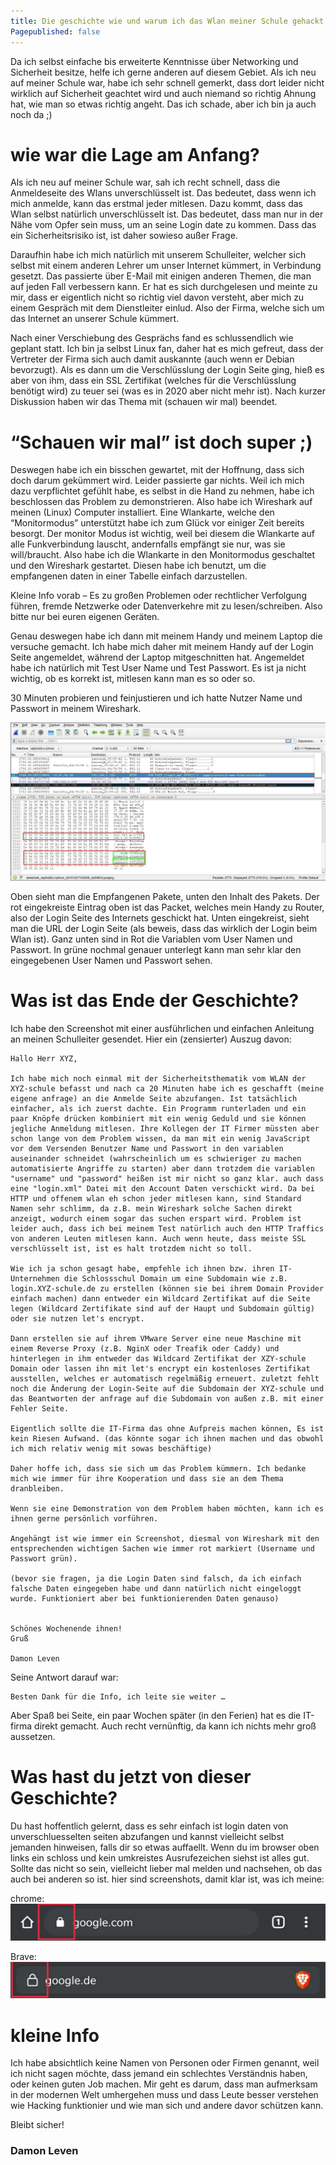 ```yaml
---
title: Die geschichte wie und warum ich das Wlan meiner Schule gehackt habe
Pagepublished: false
---
```


Da ich selbst einfache bis erweiterte Kenntnisse über Networking und Sicherheit besitze, helfe ich gerne anderen auf diesem Gebiet. Als ich neu auf meiner Schule war, habe ich sehr schnell gemerkt, dass dort leider nicht wirklich auf Sicherheit geachtet wird und auch niemand so richtig Ahnung hat, wie man so etwas richtig angeht. Das ich schade, aber ich bin ja auch noch da ;)

# wie war die Lage am Anfang? 

Als ich neu auf meiner Schule war, sah ich recht schnell, dass die Anmeldeseite des Wlans unverschlüsselt ist. Das bedeutet, dass wenn ich mich anmelde, kann das erstmal jeder mitlesen. Dazu kommt, dass das Wlan selbst natürlich unverschlüsselt ist. Das bedeutet, dass man nur in der Nähe vom Opfer sein muss, um an seine Login date zu kommen. Dass das ein Sicherheitsrisiko ist, ist daher sowieso außer Frage.  

Daraufhin habe ich mich natürlich mit unserem Schulleiter, welcher sich selbst mit einem anderen Lehrer um unser Internet kümmert, in Verbindung gesetzt. Das passierte über E-Mail mit einigen anderen Themen, die man auf jeden Fall verbessern kann. Er hat es sich durchgelesen und meinte zu mir, dass er eigentlich nicht so richtig viel davon versteht, aber mich zu einem Gespräch mit dem Dienstleiter einlud. Also der Firma, welche sich um das Internet an unserer Schule kümmert.  

Nach einer Verschiebung des Gesprächs fand es schlussendlich wie geplant statt. Ich bin ja selbst Linux fan, daher hat es mich gefreut, dass der Vertreter der Firma sich auch damit auskannte (auch wenn er Debian bevorzugt). Als es dann um die Verschlüsslung der Login Seite ging, hieß es aber von ihm, dass ein SSL Zertifikat (welches für die Verschlüsslung benötigt wird) zu teuer sei (was es in 2020 aber nicht mehr ist). Nach kurzer Diskussion haben wir das Thema mit (schauen wir mal) beendet. 

# “Schauen wir mal” ist doch super ;)

Deswegen habe ich ein bisschen gewartet, mit der Hoffnung, dass sich doch darum gekümmert wird. Leider passierte gar nichts. Weil ich mich dazu verpflichtet gefühlt habe, es selbst in die Hand zu nehmen, habe ich beschlossen das Problem zu demonstrieren. Also habe ich Wireshark auf meinen (Linux) Computer installiert. Eine Wlankarte, welche den “Monitormodus” unterstützt habe ich zum Glück vor einiger Zeit bereits besorgt. Der monitor Modus ist wichtig, weil bei diesem die Wlankarte auf alle Funkverbindung lauscht, andernfalls empfängt sie nur, was sie will/braucht. Also habe ich die Wlankarte in den Monitormodus geschaltet und den Wireshark gestartet. Diesen habe ich benutzt, um die empfangenen daten in einer Tabelle einfach darzustellen.  

Kleine Info vorab – Es zu großen Problemen oder rechtlicher Verfolgung führen, fremde Netzwerke oder Datenverkehre mit zu lesen/schreiben. Also bitte nur bei euren eigenen Geräten. 

Genau deswegen habe ich dann mit meinem Handy und meinem Laptop die versuche gemacht. Ich habe mich daher mit meinem Handy auf der Login Seite angemeldet, während der Laptop mitgeschnitten hat. Angemeldet habe ich natürlich mit Test User Name und Test Passwort. Es ist ja nicht wichtig, ob es korrekt ist, mitlesen kann man es so oder so. 

30 Minuten probieren und feinjustieren und ich hatte Nutzer Name und Passwort in meinem Wireshark. 

![](assets/wireshark_hack_screenshot.jpg)

Oben sieht man die Empfangenen Pakete, unten den Inhalt des Pakets. Der rot eingekreiste Eintrag oben ist das Packet, welches mein Handy zu Router, also der Login Seite des Internets geschickt hat. Unten eingekreist, sieht man die URL der Login Seite (als beweis, dass das wirklich der Login beim Wlan ist). Ganz unten sind in Rot die Variablen vom User Namen und Passwort. In grüne nochmal genauer unterlegt kann man sehr klar den eingegebenen User Namen und Passwort sehen. 

# Was ist das Ende der Geschichte? 

Ich habe den Screenshot mit einer ausführlichen und einfachen Anleitung an meinen Schulleiter gesendet. Hier ein (zensierter) Auszug davon: 
```
Hallo Herr XYZ, 
 
Ich habe mich noch einmal mit der Sicherheitsthematik vom WLAN der XYZ-schule befasst und nach ca 20 Minuten habe ich es geschafft (meine eigene anfrage) an die Anmelde Seite abzufangen. Ist tatsächlich einfacher, als ich zuerst dachte. Ein Programm runterladen und ein paar Knöpfe drücken kombiniert mit ein wenig Geduld und sie können jegliche Anmeldung mitlesen. Ihre Kollegen der IT Firmer müssten aber schon lange von dem Problem wissen, da man mit ein wenig JavaScript vor dem Versenden Benutzer Name und Passwort in den variablen auseinander schneidet (wahrscheinlich um es schwieriger zu machen automatisierte Angriffe zu starten) aber dann trotzdem die variablen "username" und "password" heißen ist mir nicht so ganz klar. auch dass eine "login.xml" Datei mit den Account Daten verschickt wird. Da bei HTTP und offenem wlan eh schon jeder mitlesen kann, sind Standard Namen sehr schlimm, da z.B. mein Wireshark solche Sachen direkt anzeigt, wodurch einem sogar das suchen erspart wird. Problem ist leider auch, dass ich bei meinem Test natürlich auch den HTTP Traffics von anderen Leuten mitlesen kann. Auch wenn heute, dass meiste SSL verschlüsselt ist, ist es halt trotzdem nicht so toll. 
  
Wie ich ja schon gesagt habe, empfehle ich ihnen bzw. ihren IT-Unternehmen die Schlossschul Domain um eine Subdomain wie z.B. login.XYZ-schule.de zu erstellen (können sie bei ihrem Domain Provider einfach machen) dann entweder ein Wildcard Zertifikat auf die Seite legen (Wildcard Zertifikate sind auf der Haupt und Subdomain gültig) oder sie nutzen let's encrypt. 
 
Dann erstellen sie auf ihrem VMware Server eine neue Maschine mit einem Reverse Proxy (z.B. NginX oder Treafik oder Caddy) und hinterlegen in ihm entweder das Wildcard Zertifikat der XZY-schule Domain oder lassen ihn mit let's encrypt ein kostenloses Zertifikat ausstellen, welches er automatisch regelmäßig erneuert. zuletzt fehlt noch die Änderung der Login-Seite auf die Subdomain der XYZ-schule und das Beantworten der anfrage auf die Subdomain von außen z.B. mit einer Fehler Seite. 
 
Eigentlich sollte die IT-Firma das ohne Aufpreis machen können, Es ist kein Riesen Aufwand. (das könnte sogar ich ihnen machen und das obwohl ich mich relativ wenig mit sowas beschäftige) 

Daher hoffe ich, dass sie sich um das Problem kümmern. Ich bedanke mich wie immer für ihre Kooperation und dass sie an dem Thema dranbleiben. 
 
Wenn sie eine Demonstration von dem Problem haben möchten, kann ich es ihnen gerne persönlich vorführen. 
 
Angehängt ist wie immer ein Screenshot, diesmal von Wireshark mit den entsprechenden wichtigen Sachen wie immer rot markiert (Username und Passwort grün). 
 
(bevor sie fragen, ja die Login Daten sind falsch, da ich einfach falsche Daten eingegeben habe und dann natürlich nicht eingeloggt wurde. Funktioniert aber bei funktionierenden Daten genauso) 
 
 
Schönes Wochenende ihnen! 
Gruß

Damon Leven 
```

Seine Antwort darauf war: 
```
Besten Dank für die Info, ich leite sie weiter … 
```

Aber Spaß bei Seite, ein paar Wochen später (in den Ferien) hat es die IT-firma direkt gemacht. Auch recht vernünftig, da kann ich nichts mehr groß aussetzen. 

# Was hast du jetzt von dieser Geschichte? 

Du hast hoffentlich gelernt, dass es sehr einfach ist login daten von unverschluesselten seiten abzufangen und kannst vielleicht selbst jemanden hinweisen, falls dir so etwas auffaellt. Wenn du im browser oben links ein schloss und kein umkreistes Ausrufezeichen siehst ist alles gut. Sollte das nicht so sein, vielleicht lieber mal melden und nachsehen, ob das auch bei anderen so ist. 
hier sind screenshots, damit klar ist, was ich meine:

chrome:
![](assets/chrome_secure_connection.jpg)

Brave:
![](assets/brave_secure_connection.jpg)

# kleine Info 

Ich habe absichtlich keine Namen von Personen oder Firmen genannt, weil ich nicht sagen möchte, dass jemand ein schlechtes Verständnis haben, oder keinen guten Job machen. Mir geht es darum, dass man aufmerksam in der modernen Welt umhergehen muss und dass Leute besser verstehen wie Hacking funktionier und wie man sich und andere davor schützen kann. 


Bleibt sicher!
### Damon Leven
